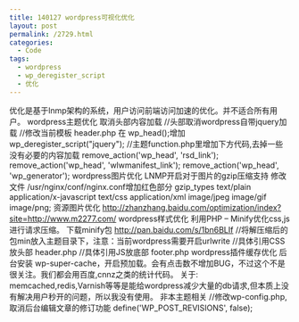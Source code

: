 ```yaml
---
title: 140127 wordpress可视化优化
layout: post
permalink: /2729.html
categories:
  - Code
tags:
  - wordpress
  - wp_deregister_script
  - 优化
---
```

优化是基于lnmp架构的系统，用户访问前端访问加速的优化。并不适合所有用户。 wordpress主题优化 取消头部内容加载 //头部取消wordpress自带jquery加载 //修改当前模板 header.php 在 wp\_head();增加 wp\_deregister\_script("jquery"); //主题function.php里增加下方代码,去掉一些没有必要的内容加载 remove\_action('wp\_head', 'rsd\_link'); remove\_action('wp\_head', 'wlwmanifest\_link'); remove\_action('wp\_head', 'wp\_generator'); wordpress图片优化 LNMP开启对于图片的gzip压缩支持 修改文件 /usr/nginx/conf/nginx.conf增加红色部分 gzip\_types text/plain application/x-javascript text/css application/xml image/jpeg image/gif image/png; 资源图片优化 http://zhanzhang.baidu.com/optimization/index?site=http://www.m2277.com/ wordpress样式优化 利用PHP &#8211; Minify优化css,js进行请求压缩。 下载minify包 http://pan.baidu.com/s/1bn6BLIf //将解压缩后的包min放入主题目录下，注意：当前wordpress需要开启urlwrite //具体引用CSS放头部 header.php <link rel="stylesheet" href="<?php bloginfo('template\_url');?>/min/?b=<?php echo str\_replace(get\_bloginfo('home') . '/', '', get\_bloginfo('template\_directory')); ?>/assets&f=reset.css,mangguo.css"> //具体引用JS放底部 footer.php <script charset="utf-8" src="<?php bloginfo('template\_url');?>/min/?b=<?php echo str\_replace(get\_bloginfo('home') . '/', '', get\_bloginfo('template\_directory')); ?>/assets&f=jquery.min.js,jquery.cookie.js,mangguo.js"></script> wordpress插件缓存优化 后台安装 wp-super-cache，开启预加载。会有点击数不增加BUG，不过这个不是很关注。我们都会用百度,cnnz之类的统计代码。 关于: memcached,redis,Varnish等等是能给wordpress减少大量的db请求,但本质上没有解决用户秒开的问题，所以我没有使用。 非本主题相关 //修改wp-config.php,取消后台编辑文章的修订功能 define('WP\_POST_REVISIONS', false);